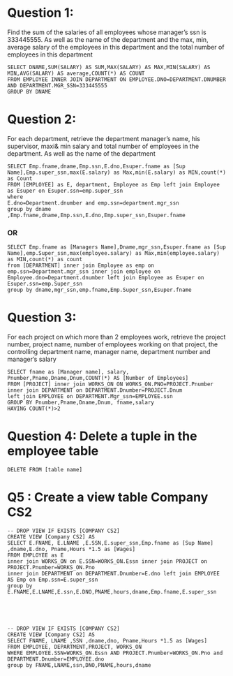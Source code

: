 # Question 1:
Find the sum of the salaries of all employees whose manager’s ssn is 333445555.
As well as the name of the department and the max, min, average salary of the employees in this department
and the total number of employees in this department
``` TSQL
SELECT DNAME,SUM(SALARY) AS SUM,MAX(SALARY) AS MAX,MIN(SALARY) AS MIN,AVG(SALARY) AS average,COUNT(*) AS COUNT 
FROM EMPLOYEE INNER JOIN DEPARTMENT ON EMPLOYEE.DNO=DEPARTMENT.DNUMBER AND DEPARTMENT.MGR_SSN=333445555
GROUP BY DNAME
```
# Question 2:
For each department, retrieve the department manager’s name, his supervisor, maxi& min salary
and total number of employees in the department. As well as the name of the department
``` TSQL
SELECT Emp.fname,dname,Emp.ssn,E.dno,Esuper.fname as [Sup Name],Emp.super_ssn,max(E.salary) as Max,min(E.salary) as MIN,count(*) as Count 
FROM [EMPLOYEE] as E, department, Employee as Emp left join Employee as Esuper on Esuper.ssn=emp.super_ssn  
where  
E.dno=Department.dnumber and emp.ssn=department.mgr_ssn 
group by dname ,Emp.fname,dname,Emp.ssn,E.dno,Emp.super_ssn,Esuper.fname
``` 
### OR
``` TSQL
SELECT Emp.fname as [Managers Name],Dname,mgr_ssn,Esuper.fname as [Sup Name],emp.Super_ssn,max(employee.salary) as Max,min(employee.salary) as MIN,count(*) as count 
from [DEPARTMENT] inner join Employee as emp on emp.ssn=Department.mgr_ssn inner join employee on
Employee.dno=Department.dnumber left join Employee as Esuper on Esuper.ssn=emp.Super_ssn  
group by dname,mgr_ssn,emp.fname,Emp.Super_ssn,Esuper.fname
```
 
# Question 3: 
For each project on which more than 2 employees work, retrieve the project number, project name, number of employees working on that project,
the controlling department name, manager name, department number and manager’s salary
``` TSQL
SELECT fname as [Manager name], salary, Pnumber,Pname,Dname,Dnum,COUNT(*) AS [Number of Employees]  
FROM [PROJECT] inner join WORKS_ON ON WORKS_ON.PNO=PROJECT.Pnumber 
inner join DEPARTMENT on DEPARTMENT.Dnumber=PROJECT.Dnum
left join EMPLOYEE on DEPARTMENT.Mgr_ssn=EMPLOYEE.ssn
GROUP BY Pnumber,Pname,Dname,Dnum, fname,salary
HAVING COUNT(*)>2
```
# Question 4: Delete a tuple in the employee table
``` TSQL
DELETE FROM [table name]
```
# Q5 : Create a view table Company CS2 
``` TSQL
-- DROP VIEW IF EXISTS [COMPANY CS2]
CREATE VIEW [Company CS2] AS
SELECT E.FNAME, E.LNAME ,E.SSN,E.super_ssn,Emp.fname as [Sup Name] ,dname,E.dno, Pname,Hours *1.5 as [Wages]
FROM EMPLOYEE as E
inner join WORKS_ON on E.SSN=WORKS_ON.Essn inner join PROJECT on PROJECT.Pnumber=WORKS_ON.Pno
inner join DEPARTMENT on DEPARTMENT.Dnumber=E.dno left join EMPLOYEE AS Emp on Emp.ssn=E.super_ssn
group by E.FNAME,E.LNAME,E.ssn,E.DNO,PNAME,hours,dname,Emp.fname,E.super_ssn





-- DROP VIEW IF EXISTS [COMPANY CS2]
CREATE VIEW [Company CS2] AS
SELECT FNAME, LNAME ,SSN ,dname,dno, Pname,Hours *1.5 as [Wages]
FROM EMPLOYEE, DEPARTMENT,PROJECT, WORKS_ON
WHERE EMPLOYEE.SSN=WORKS_ON.Essn AND PROJECT.Pnumber=WORKS_ON.Pno and DEPARTMENT.Dnumber=EMPLOYEE.dno
group by FNAME,LNAME,ssn,DNO,PNAME,hours,dname

```
